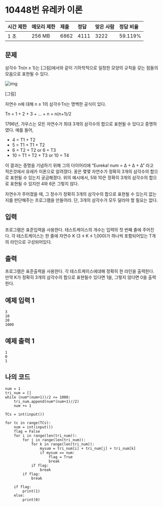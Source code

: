 # 10448번 유레카 이론

| 시간 제한 | 메모리 제한 | 제출 | 정답 | 맞은 사람 | 정답 비율 |
| :-------- | :---------- | :--- | :--- | :-------- | :-------- |
| 1 초      | 256 MB      | 6862 | 4111 | 3222      | 59.119%   |

## 문제

삼각수 Tn(n ≥ 1)는 [그림]에서와 같이 기하학적으로 일정한 모양의 규칙을 갖는 점들의 모음으로 표현될 수 있다.

![img](https://www.acmicpc.net/upload/images2/eureka.png)

[그림]

자연수 n에 대해 n ≥ 1의 삼각수Tn는 명백한 공식이 있다.

Tn = 1 + 2 + 3 + ... + n = n(n+1)/2

1796년, 가우스는 모든 자연수가 최대 3개의 삼각수의 합으로 표현될 수 있다고 증명하였다. 예를 들어,

- 4 = T1 + T2
- 5 = T1 + T1 + T2
- 6 = T2 + T2 or 6 = T3
- 10 = T1 + T2 + T3 or 10 = T4

이 결과는 증명을 기념하기 위해 그의 다이어리에 “Eureka! num = Δ + Δ + Δ” 라고 적은것에서 유레카 이론으로 알려졌다. 꿍은 몇몇 자연수가 정확히 3개의 삼각수의 합으로 표현될 수 있는지 궁금해졌다. 위의 예시에서, 5와 10은 정확히 3개의 삼각수의 합으로 표현될 수 있지만 4와 6은 그렇지 않다.

자연수가 주어졌을 때, 그 정수가 정확히 3개의 삼각수의 합으로 표현될 수 있는지 없는지를 판단해주는 프로그램을 만들어라. 단, 3개의 삼각수가 모두 달라야 할 필요는 없다.

## 입력

프로그램은 표준입력을 사용한다. 테스트케이스의 개수는 입력의 첫 번째 줄에 주어진다. 각 테스트케이스는 한 줄에 자연수 K (3 ≤ K ≤ 1,000)가 하나씩 포함되어있는 T개의 라인으로 구성되어있다.

## 출력

프로그램은 표준출력을 사용한다. 각 테스트케이스에대해 정확히 한 라인을 출력한다. 만약 K가 정확히 3개의 삼각수의 합으로 표현될수 있다면 1을, 그렇지 않다면 0을 출력한다.

## 예제 입력 1 

```
3
10
20
1000
```

## 예제 출력 1 

```
1
0
1
```

## 나의 코드

```
num = 1
tri_num = []
while (num*(num+1))/2 <= 1000:
    tri_num.append(num*(num+1)//2)
    num += 1

TCs = int(input())

for tc in range(TCs):
    num = int(input())
    flag = False
    for i in range(len(tri_num)):
        for j in range(len(tri_num)):
            for k in range(len(tri_num)):
                mysum = tri_num[i] + tri_num[j] + tri_num[k]
                if mysum == num:
                    flag = True
                    break
            if flag:
                break
        if flag:
            break

    if flag:
        print(1)
    else:
        print(0)
```

